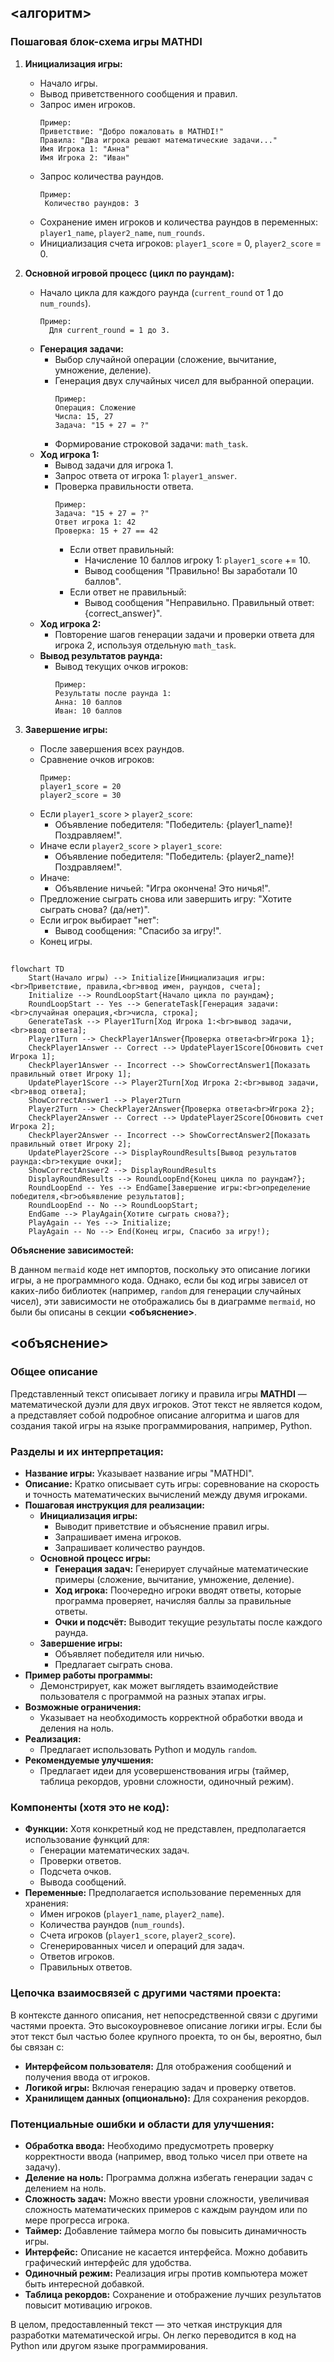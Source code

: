 ## <алгоритм>

### Пошаговая блок-схема игры MATHDI

1. **Инициализация игры:**
   - Начало игры.
   - Вывод приветственного сообщения и правил.
   - Запрос имен игроков.
     ```
     Пример:
     Приветствие: "Добро пожаловать в MATHDI!"
     Правила: "Два игрока решают математические задачи..."
     Имя Игрока 1: "Анна"
     Имя Игрока 2: "Иван"
     ```
   - Запрос количества раундов.
     ```
     Пример:
      Количество раундов: 3
     ```
   - Сохранение имен игроков и количества раундов в переменных: `player1_name`, `player2_name`, `num_rounds`.
   - Инициализация счета игроков: `player1_score` = 0, `player2_score` = 0.

2. **Основной игровой процесс (цикл по раундам):**
   - Начало цикла для каждого раунда (`current_round` от 1 до `num_rounds`).
     ```
     Пример:
       Для current_round = 1 до 3.
     ```
   - **Генерация задачи:**
     - Выбор случайной операции (сложение, вычитание, умножение, деление).
     - Генерация двух случайных чисел для выбранной операции.
       ```
       Пример:
       Операция: Сложение
       Числа: 15, 27
       Задача: "15 + 27 = ?"
       ```
     - Формирование строковой задачи: `math_task`.
   - **Ход игрока 1:**
     - Вывод задачи для игрока 1.
     - Запрос ответа от игрока 1: `player1_answer`.
     - Проверка правильности ответа.
        ```
        Пример:
        Задача: "15 + 27 = ?"
        Ответ игрока 1: 42
        Проверка: 15 + 27 == 42
        ```
       - Если ответ правильный:
          - Начисление 10 баллов игроку 1: `player1_score` += 10.
          - Вывод сообщения "Правильно! Вы заработали 10 баллов".
       - Если ответ не правильный:
          - Вывод сообщения "Неправильно. Правильный ответ: {correct_answer}".
   - **Ход игрока 2:**
     - Повторение шагов генерации задачи и проверки ответа для игрока 2, используя отдельную `math_task`.
   - **Вывод результатов раунда:**
     - Вывод текущих очков игроков:
       ```
       Пример:
       Результаты после раунда 1:
       Анна: 10 баллов
       Иван: 10 баллов
       ```
  
3.  **Завершение игры:**
    - После завершения всех раундов.
    - Сравнение очков игроков:
        ```
        Пример:
        player1_score = 20
        player2_score = 30
        ```
     - Если `player1_score` > `player2_score`:
       - Объявление победителя: "Победитель: {player1_name}! Поздравляем!".
     - Иначе если `player2_score` > `player1_score`:
       - Объявление победителя: "Победитель: {player2_name}! Поздравляем!".
     - Иначе:
       - Объявление ничьей: "Игра окончена! Это ничья!".
    - Предложение сыграть снова или завершить игру: "Хотите сыграть снова? (да/нет)".
    - Если игрок выбирает "нет":
      - Вывод сообщения: "Спасибо за игру!".
    - Конец игры.

## <mermaid>

```mermaid
flowchart TD
    Start(Начало игры) --> Initialize[Инициализация игры:<br>Приветствие, правила,<br>ввод имен, раундов, счета];
    Initialize --> RoundLoopStart{Начало цикла по раундам};
    RoundLoopStart -- Yes --> GenerateTask[Генерация задачи:<br>случайная операция,<br>числа, строка];
    GenerateTask --> Player1Turn[Ход Игрока 1:<br>вывод задачи,<br>ввод ответа];
    Player1Turn --> CheckPlayer1Answer{Проверка ответа<br>Игрока 1};
    CheckPlayer1Answer -- Correct --> UpdatePlayer1Score[Обновить счет Игрока 1];
    CheckPlayer1Answer -- Incorrect --> ShowCorrectAnswer1[Показать правильный ответ Игроку 1];
    UpdatePlayer1Score --> Player2Turn[Ход Игрока 2:<br>вывод задачи,<br>ввод ответа];
    ShowCorrectAnswer1 --> Player2Turn
    Player2Turn --> CheckPlayer2Answer{Проверка ответа<br>Игрока 2};
    CheckPlayer2Answer -- Correct --> UpdatePlayer2Score[Обновить счет Игрока 2];
    CheckPlayer2Answer -- Incorrect --> ShowCorrectAnswer2[Показать правильный ответ Игроку 2];
    UpdatePlayer2Score --> DisplayRoundResults[Вывод результатов раунда:<br>текущие очки];
    ShowCorrectAnswer2 --> DisplayRoundResults
    DisplayRoundResults --> RoundLoopEnd{Конец цикла по раундам?};
    RoundLoopEnd -- Yes --> EndGame[Завершение игры:<br>определение победителя,<br>объявление результатов];
    RoundLoopEnd -- No --> RoundLoopStart;
    EndGame --> PlayAgain{Хотите сыграть снова?};
    PlayAgain -- Yes --> Initialize;
    PlayAgain -- No --> End(Конец игры, Спасибо за игру!);
```

**Объяснение зависимостей:**

В данном `mermaid` коде нет импортов, поскольку это описание логики игры, а не программного кода. Однако, если бы код игры зависел от каких-либо библиотек (например, `random` для генерации случайных чисел), эти зависимости не отображались бы в диаграмме `mermaid`, но были бы описаны в секции **<объяснение>**.

## <объяснение>

### Общее описание
Представленный текст описывает логику и правила игры **MATHDI** — математической дуэли для двух игроков. Этот текст не является кодом, а представляет собой подробное описание алгоритма и шагов для создания такой игры на языке программирования, например, Python.

### Разделы и их интерпретация:
-   **Название игры:** Указывает название игры "MATHDI".
-   **Описание:** Кратко описывает суть игры: соревнование на скорость и точность математических вычислений между двумя игроками.
-   **Пошаговая инструкция для реализации:**
    -   **Инициализация игры:**
        -   Выводит приветствие и объяснение правил игры.
        -   Запрашивает имена игроков.
        -   Запрашивает количество раундов.
    -   **Основной процесс игры:**
        -   **Генерация задач:** Генерирует случайные математические примеры (сложение, вычитание, умножение, деление).
        -   **Ход игрока:** Поочередно игроки вводят ответы, которые программа проверяет, начисляя баллы за правильные ответы.
        -   **Очки и подсчёт:** Выводит текущие результаты после каждого раунда.
    -   **Завершение игры:**
        -   Объявляет победителя или ничью.
        -   Предлагает сыграть снова.
-   **Пример работы программы:**
    -   Демонстрирует, как может выглядеть взаимодействие пользователя с программой на разных этапах игры.
-   **Возможные ограничения:**
    -   Указывает на необходимость корректной обработки ввода и деления на ноль.
-   **Реализация:**
    -   Предлагает использовать Python и модуль `random`.
-   **Рекомендуемые улучшения:**
    -   Предлагает идеи для усовершенствования игры (таймер, таблица рекордов, уровни сложности, одиночный режим).

### Компоненты (хотя это не код):
-   **Функции:** Хотя конкретный код не представлен, предполагается использование функций для:
    -   Генерации математических задач.
    -   Проверки ответов.
    -   Подсчета очков.
    -   Вывода сообщений.
-   **Переменные:** Предполагается использование переменных для хранения:
    -   Имен игроков (`player1_name`, `player2_name`).
    -   Количества раундов (`num_rounds`).
    -   Счета игроков (`player1_score`, `player2_score`).
    -   Сгенерированных чисел и операций для задач.
    -   Ответов игроков.
    -   Правильных ответов.

### Цепочка взаимосвязей с другими частями проекта:

В контексте данного описания, нет непосредственной связи с другими частями проекта. Это высокоуровневое описание логики игры. Если бы этот текст был частью более крупного проекта, то он бы, вероятно, был бы связан с:
-   **Интерфейсом пользователя:** Для отображения сообщений и получения ввода от игроков.
-   **Логикой игры:** Включая генерацию задач и проверку ответов.
-   **Хранилищем данных (опционально):** Для сохранения рекордов.

### Потенциальные ошибки и области для улучшения:
-   **Обработка ввода:** Необходимо предусмотреть проверку корректности ввода (например, ввод только чисел при ответе на задачу).
-   **Деление на ноль:** Программа должна избегать генерации задач с делением на ноль.
-   **Сложность задач:** Можно ввести уровни сложности, увеличивая сложность математических примеров с каждым раундом или по мере прогресса игрока.
-   **Таймер:** Добавление таймера могло бы повысить динамичность игры.
-   **Интерфейс:** Описание не касается интерфейса. Можно добавить графический интерфейс для удобства.
-   **Одиночный режим:** Реализация игры против компьютера может быть интересной добавкой.
-   **Таблица рекордов:** Сохранение и отображение лучших результатов повысит мотивацию игроков.

В целом, предоставленный текст — это четкая инструкция для разработки математической игры. Он легко переводится в код на Python или другом языке программирования.